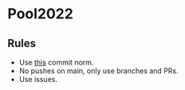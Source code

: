 # Pool2022

## Rules

- Use [this](https://chris.beams.io/posts/git-commit/) commit norm.
- No pushes on main, only use branches and PRs.
- Use issues.
